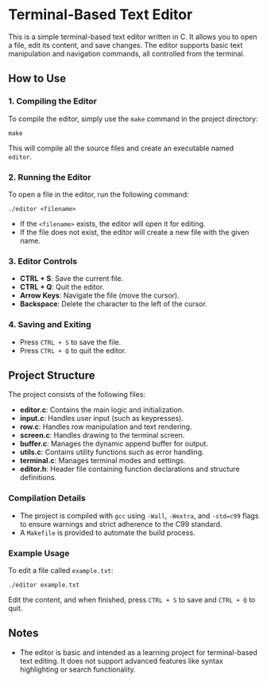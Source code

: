
# Terminal-Based Text Editor

This is a simple terminal-based text editor written in C. It allows you to open a file, edit its content, and save changes. The editor supports basic text manipulation and navigation commands, all controlled from the terminal.

## How to Use

### 1. Compiling the Editor
To compile the editor, simply use the `make` command in the project directory:

```
make
```

This will compile all the source files and create an executable named `editor`.

### 2. Running the Editor
To open a file in the editor, run the following command:

```
./editor <filename>
```

- If the `<filename>` exists, the editor will open it for editing.
- If the file does not exist, the editor will create a new file with the given name.

### 3. Editor Controls
- **CTRL + S**: Save the current file.
- **CTRL + Q**: Quit the editor.
- **Arrow Keys**: Navigate the file (move the cursor).
- **Backspace**: Delete the character to the left of the cursor.

### 4. Saving and Exiting
- Press `CTRL + S` to save the file.
- Press `CTRL + Q` to quit the editor.

## Project Structure

The project consists of the following files:
- **editor.c**: Contains the main logic and initialization.
- **input.c**: Handles user input (such as keypresses).
- **row.c**: Handles row manipulation and text rendering.
- **screen.c**: Handles drawing to the terminal screen.
- **buffer.c**: Manages the dynamic append buffer for output.
- **utils.c**: Contains utility functions such as error handling.
- **terminal.c**: Manages terminal modes and settings.
- **editor.h**: Header file containing function declarations and structure definitions.

### Compilation Details
- The project is compiled with `gcc` using `-Wall`, `-Wextra`, and `-std=c99` flags to ensure warnings and strict adherence to the C99 standard.
- A `Makefile` is provided to automate the build process.

### Example Usage
To edit a file called `example.txt`:

```
./editor example.txt
```

Edit the content, and when finished, press `CTRL + S` to save and `CTRL + Q` to quit.

## Notes
- The editor is basic and intended as a learning project for terminal-based text editing. It does not support advanced features like syntax highlighting or search functionality.
